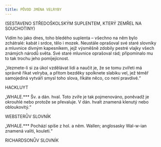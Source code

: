 ```yaml
---
title: PŮVOD JMÉNA VELRYBY
---
```


(SESTAVENO STŘEDOŠKOLSKÝM SUPLENTEM, KTERÝ ZEMŘEL NA SOUCHOTINY)

Vidím ho jako dnes, toho bledého suplenta – všechno na něm bylo zchátralé: kabát i srdce, tělo i mozek. Neustále oprašoval své staré slovníky a mluvnice divným kapesníkem, jejž výsměšně zdobily pestré vlajky všech známých národů světa. Své staré mluvnice oprašoval rád; připomínalo mu to tak trochu jeho pomíjejícnost.

„Vezmete-li si za úkol vzdělávat lidi a naučit je, že se tomu zvířeti má správně říkat velryba, a přitom bezděky spolknete slabiku vel, jež téměř samojediná vytváří smysl toho slova, říkáte něco, co není pravdivé.“

HACKLUYT

„WHALE.\*\*\* Šv. a dán. hval. Toto zvíře je tak pojmenováno, poněvadž je okrouhlé nebo protože se převaluje. V dán. hvalt znamená klenutý nebo obloukovitý.“

WEBSTERŮV SLOVNÍK

„WHALE.\*\*\* Pochází spíše z hol. a něm. Wallen; anglosasky Wal-w-ian znamená valiti, kouleti.“

RICHARDSONŮV SLOVNÍK
